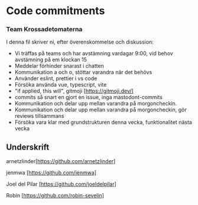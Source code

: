 # Code commitments

### Team Krossadetomaterna

I denna fil skriver ni, efter överenskommelse och diskussion:

- Vi träffas på teams och har avstämning vardagar 9:00, vid behov avstämning på em klockan 15
- Meddelar förhinder snarast i chatten
- Kommunikation a och o, stöttar varandra när det behövs
- Använder eslint, prettier i vs code
- Försöka använda vue, typescript, vite
- "if applied, this will", gitmoji [https://gitmoji.dev/]
- commits så snart en gjort en issue, inga mastodont-commits
- Kommunikation och delar upp mellan varandra på morgoncheckin.
- Kommunikation och delar upp mellan varandra på morgoncheckin, gör reviews tillsammans
- Försöka vara klar med grundstrukturen denna vecka, funktionalitet nästa vecka

## Underskrift

arnetzlinder[https://github.com/arnetzlinder]

jenmwa [https://github.com/jenmwa]

Joel del Pilar [https://github.com/joeldelpilar]

Robin [https://github.com/robin-sevelin]
